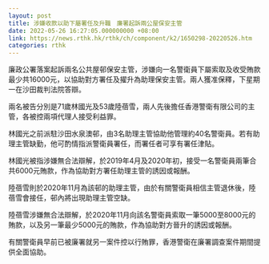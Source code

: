 ```yaml
---
layout: post
title: 涉嫌收款以助下屬署任及升職　廉署起訴兩公屋保安主管
date: 2022-05-26 16:27:05.000000000 +08:00
link: https://news.rthk.hk/rthk/ch/component/k2/1650298-20220526.htm
categories: rthk
---
```


廉政公署落案起訴兩名公共屋邨保安主管，涉嫌向一名警衛員下屬索取及收受賄款最少共16000元，以協助對方署任及擢升為助理保安主管。兩人獲准保釋，下星期一在沙田裁判法院答辯。

兩名被告分別是71歲林國光及53歲陸蓓雪，兩人先後擔任香港警衛有限公司的主管，各被控兩項代理人接受利益罪。

林國光之前派駐沙田水泉澳邨，由3名助理主管協助他管理約40名警衛員。若有助理主管缺勤，他可酌情指派警衛員署任，而署任者可享有署任津貼。

林國光被指涉嫌無合法辯解，於2019年4月及2020年初，接受一名警衛員兩筆合共6000元賄款，作為協助對方署任助理主管的誘因或報酬。

陸蓓雪則於2020年11月為該邨的助理主管，由於有關警衛員相信主管退休後，陸蓓雪會接任，邨內將出現助理主管空缺。

陸蓓雪涉嫌無合法辯解，於2020年11月向該名警衛員索取一筆5000至8000元的賄款，以及另一筆最少5000元的賄款，作為協助對方晉升的誘因或報酬。

有關警衛員早前已被廉署就另一案件控以行賄罪，香港警衛在廉署調查案件期間提供全面協助。
